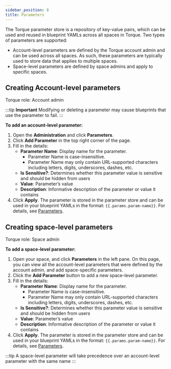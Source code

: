 ```yaml
---
sidebar_position: 8
title: Parameters
---
```


The Torque parameter store is a repository of key-value pairs, which can be used and reused in blueprint YAMLs across all spaces in Torque. Two types of parameters are supported: 
* Account-level parameters are defined by the Torque account admin and can be used across all spaces. As such, these parameters are typically used to store data that applies to multiple spaces.
* Space-level parameters are defined by space admins and apply to specific spaces. 

## Creating Account-level parameters

Torque role: Account admin

:::tip __Important__
Modifying or deleting a parameter may cause blueprints that use the parameter to fail.
:::

__To add an account-level parameter:__

1. Open the __Administration__ and click __Parameters__.
2. Click __Add Parameter__ in the top right corner of the page.
3. Fill in the details:
   * __Parameter Name__: Display name for the parameter.
     * Parameter Name is case-insensitive.
     * Parameter Name may only contain URL-supported characters including letters, digits, underscores, dashes, etc.
   * __Is Sensitive?__: Determines whether this parameter value is sensitive and should be hidden from users
   * __Value__: Parameter’s value
   * __Description__: Informative description of the parameter or value it contains
4. Click __Apply__.
   The parameter is stored in the parameter store and can be used in your blueprint YAMLs in the format: ```{{.params.param-name}}```. For details, see [Parameters](/blueprint-designer-guide/blueprints#parameters).

## Creating space-level parameters

Torque role: Space admin

__To add a space-level parameter:__

1. Open your space, and click __Parameters__ in the left pane. On this page, you can view all the account-level parameters that were defined by the account admin, and add space-specific parameters. 
2. Click the __Add Parameter__ button to add a new space-level parameter.
3. Fill in the details:
   * __Parameter Name__: Display name for the parameter.
     * Parameter Name is case-insensitive.
     * Parameter Name may only contain URL-supported characters including letters, digits, underscores, dashes, etc.
   * __Is Sensitive?__: Determines whether this parameter value is sensitive and should be hidden from users
   * __Value__: Parameter’s value
   * __Description__: Informative description of the parameter or value it contains
4. Click __Apply__.
   The parameter is stored in the parameter store and can be used in your blueprint YAMLs in the format: ```{{.params.param-name}}```. For details, see [Parameters](/blueprint-designer-guide/blueprints#parameters).

:::tip 
A space-level parameter will take precedence over an account-level parameter with the same name
:::
